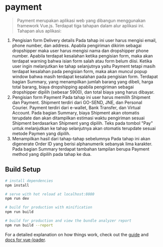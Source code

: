 # payment

> Payment merupakan aplikasi web yang dibangun menggunakan framework Vue.js. Terdapat tiga tahapan dalam alur aplikasi ini.
Tahapan alus aplikasi:
1. Pengisian form Delivery details
	Pada tahap ini user harus mengisi email, phone number, dan address. Apabila pengiriman dikirim sebagai dropshipper maka user harus mengisi nama dan dropshipper phone number. Apabila terdapat kesalahan ketika pengisian form, maka akan terdapat warning bahwa isian form salah atau form belum diisi. Ketika user ingin melanjutkan ke tahap selanjutnya yaitu Payment tetapi masih terdapat kesalahan pada pengisian form, maka akan muncul popup window bahwa masih terdapat kesalahan pada pengisian form.
	Terdapat bagian Summary, yang menampilkan jumlah barang yang dibeli, harga total barang, biaya dropshipping apabila pengiriman sebagai dropshipper dipilih (sebesar 5900), dan total biaya yang harus dibayar.
2. Pengisian form Payment
	Pada tahap ini user harus memilih Shipment dan Payment. Shipment terdiri dari GO-SEND, JNE, dan Personal Courier. Payment terdiri dari e-wallet, Bank Transfer, dan Virtual Account. Pada bagian Summary, biaya Shipment akan otomatis terupdate dan akan ditampilkan estimasi waktu pengiriman sesuai Shipment berdasarkan Shipment yang dipilih. Teks pada tombol "Pay" untuk melanjutkan ke tahap selanjutnya akan otomatis terupdate sesuai metode Paymen yang dipilih.
3. Menampilkan hasil dari tahap-tahap sebelumnya
	Pada tahap ini akan digenerate Order ID yang berisi alphanumerik sebanyak lima karakter. Pada bagian Summary terdapat tambahan tampilan berupa Payment method yang dipilih pada tahap ke dua.

## Build Setup

``` bash
# install dependencies
npm install

# serve with hot reload at localhost:8080
npm run dev

# build for production with minification
npm run build

# build for production and view the bundle analyzer report
npm run build --report
```

For a detailed explanation on how things work, check out the [guide](http://vuejs-templates.github.io/webpack/) and [docs for vue-loader](http://vuejs.github.io/vue-loader).
